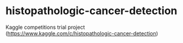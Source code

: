 # histopathologic-cancer-detection
Kaggle competitions trial project (https://www.kaggle.com/c/histopathologic-cancer-detection)
